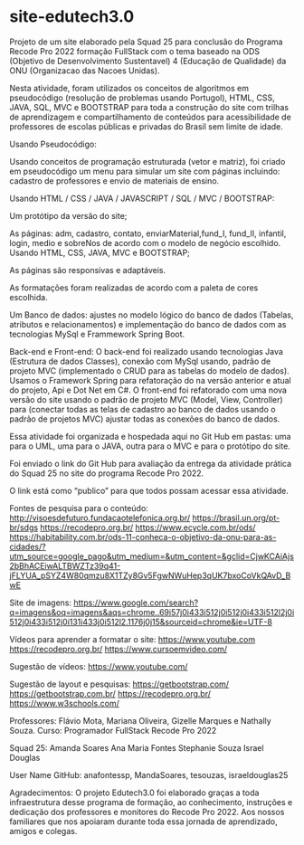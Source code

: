 # site-edutech3.0 
Projeto de um site elaborado pela Squad 25 para conclusão do Programa Recode Pro 2022 formação FullStack com o tema baseado na ODS (Objetivo de Desenvolvimento Sustentavel) 4 (Educação de Qualidade) da ONU (Organizacao das Nacoes Unidas).

Nesta atividade, foram utilizados os conceitos de algoritmos em pseudocódigo (resolução de problemas usando Portugol), HTML, CSS, JAVA, SQL, MVC e BOOTSTRAP para toda a construção do site com trilhas de aprendizagem e compartilhamento de conteúdos para acessibilidade de professores de escolas públicas e privadas do Brasil sem limite de idade.

Usando Pseudocódigo:

Usando conceitos de programação estruturada (vetor e matriz), foi criado em pseudocódigo um menu para simular um site com páginas incluindo: cadastro de professores e envio de materiais de ensino.

Usando HTML / CSS / JAVA / JAVASCRIPT / SQL / MVC / BOOTSTRAP:

Um protótipo da versão do site;

As páginas: adm, cadastro, contato, enviarMaterial,fund_I, fund_II, infantil, login, medio e sobreNos de acordo com o modelo de negócio escolhido. Usando HTML, CSS, JAVA, MVC e BOOTSTRAP;

As páginas são responsivas e adaptáveis.

As formatações foram realizadas de acordo com a paleta de cores escolhida.

Um Banco de dados: ajustes no modelo lógico do banco de dados (Tabelas, atributos e relacionamentos) e implementação do banco de dados com as tecnologias MySql e Frammework Spring Boot.

Back-end e Front-end: 
O back-end foi realizado usando tecnologias Java (Estrutura de dados Classes), conexão com MySql usando, padrão de projeto MVC (implementado o CRUD para as tabelas do modelo de dados). Usamos o Framework Spring para refatoração do na versão anterior e atual do projeto, Api e Dot Net em C#.
O front-end foi refatorado com uma nova versão do site usando o padrão de projeto MVC (Model, View, Controller) para (conectar todas as telas de cadastro ao banco de dados usando o padrão de projetos MVC) ajustar todas as conexões do banco de dados.

Essa atividade foi organizada e hospedada aqui no Git Hub em pastas: uma para o UML, uma para o JAVA, outra para o MVC e para o protótipo do site.

Foi enviado o link do Git Hub para avaliação da entrega da atividade prática do Squad 25 no site do programa Recode Pro 2022.

O link está como “publico” para que todos possam acessar essa atividade.

Fontes de pesquisa para o conteúdo: 
http://visoesdefuturo.fundacaotelefonica.org.br/
https://brasil.un.org/pt-br/sdgs
https://recodepro.org.br/
https://www.ecycle.com.br/ods/
https://habitability.com.br/ods-11-conheca-o-objetivo-da-onu-para-as-cidades/?utm_source=google_pago&utm_medium=&utm_content=&gclid=CjwKCAiAjs2bBhACEiwALTBWZTz39q41-jFLYUA_pSYZ4W80qmzu8X1TZy8Gv5FgwNWuHep3qUK7bxoCoVkQAvD_BwE

Site de imagens:
https://www.google.com/search?q=imagens&oq=imagens&aqs=chrome..69i57j0i433i512j0i512j0i433i512l2j0i512j0i433i512j0i131i433j0i512l2.1176j0j15&sourceid=chrome&ie=UTF-8

Vídeos para aprender a formatar o site: 
https://www.youtube.com
https://recodepro.org.br/
https://www.cursoemvideo.com/

Sugestão de vídeos: 
https://www.youtube.com/

Sugestão de layout e pesquisas:
https://getbootstrap.com/
https://getbootstrap.com.br/
https://recodepro.org.br/
https://www.w3schools.com/

Professores: Flávio Mota, Mariana Oliveira, Gizelle Marques e Nathally Souza.
Curso: Programador FullStack Recode Pro 2022

Squad 25:
Amanda Soares
Ana Maria Fontes
Stephanie Souza
Israel Douglas

User Name GitHub: anafontessp, MandaSoares, tesouzas, israeldouglas25

Agradecimentos:
O projeto Edutech3.0 foi elaborado graças a toda infraestrutura desse programa de formação, ao conhecimento, instruções e dedicação dos professores e monitores do Recode Pro 2022. Aos nossos familiares que nos apoiaram durante toda essa jornada de aprendizado, amigos e colegas.
